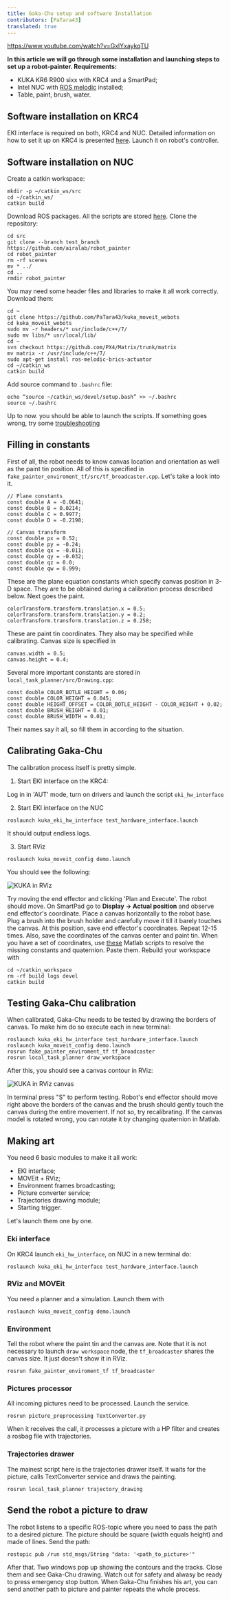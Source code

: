 ```yaml
---
title: Gaka-Chu setup and software Installation
contributors: [PaTara43]
translated: true
---
```


https://www.youtube.com/watch?v=GxlYxaykqTU

**In this article we will go through some installation and launching steps to set up a robot-painter. Requirements:**
- KUKA KR6 R900 sixx with KRC4 and a SmartPad;
- Intel NUC with [ROS melodic](http://wiki.ros.org/melodic/Installation/Ubuntu) installed;
- Table, paint, brush, water.

## Software installation on KRC4
EKI interface is required on both, KRC4 and NUC. Detailed information on how to set it up on KRC4 is presented [here](https://github.com/AlexeiOvcharov/kuka_experimental/tree/a915bf4e932990379c84164713e7ae11a24a2a13/kuka_eki_hw_interface/krl). Launch it on robot's controller.

## Software installation on NUC
Create a catkin workspace:
```
mkdir -p ~/catkin_ws/src
cd ~/catkin_ws/
catkin build
```
Download ROS packages. All the scripts are stored [here](https://github.com/airalab/robot_painter/tree/test_branch). Clone the repository:
```
cd src
git clone --branch test_branch https://github.com/airalab/robot_painter
cd robot_painter
rm -rf scenes
mv * ../
cd ..
rmdir robot_painter
```
You may need some header files and libraries to make it all work correctly. Download them:
```
cd ~
git clone https://github.com/PaTara43/kuka_moveit_webots
cd kuka_moveit_webots
sudo mv -r headers/* usr/include/c++/7/
sudo mv libs/* usr/local/lib/
cd ~
svn checkout https://github.com/PX4/Matrix/trunk/matrix
mv matrix -r /usr/include/c++/7/
sudo apt-get install ros-melodic-brics-actuator
cd ~/catkin_ws
catkin build
```
Add source command to `.bashrc` file:
```
echo “source ~/catkin_ws/devel/setup.bash” >> ~/.bashrc
source ~/.bashrc
```
Up to now. you should be able to launch the scripts. If something goes wrong, try some [troubleshooting](https://github.com/airalab/robot_painter/issues)

## Filling in constants
First of all, the robot needs to know canvas location and orientation as well as the paint tin position. All of this is specified in `fake_painter_enviroment_tf/src/tf_broadcaster.cpp`. Let's take a look into it.
```
// Plane constants
const double A = -0.0641;
const double B = 0.0214;
const double C = 0.9977;
const double D = -0.2198;

// Canvas transform
const double px = 0.52;
const double py = -0.24;
const double qx = -0.011;
const double qy = -0.032;
const double qz = 0.0;
const double qw = 0.999;
```
These are the plane equation constants which specify canvas position in 3-D space. They are to be obtained during a calibration process described below. Next goes the paint.
```
colorTransform.transform.translation.x = 0.5;
colorTransform.transform.translation.y = 0.2;
colorTransform.transform.translation.z = 0.258;
```
These are paint tin coordinates. They also may be specified while calibrating. Canvas size is specified in
```
canvas.width = 0.5;
canvas.height = 0.4;
```
Several more important constants are stored in `local_task_planner/src/Drawing.cpp`:
```
const double COLOR_BOTLE_HEIGHT = 0.06;
const double COLOR_HEIGHT = 0.045;
const double HEIGHT_OFFSET = COLOR_BOTLE_HEIGHT - COLOR_HEIGHT + 0.02;
const double BRUSH_HEIGHT = 0.01;
const double BRUSH_WIDTH = 0.01;
```
Their names say it all, so fill them in according to the situation.

## Calibrating Gaka-Chu
The calibration process itself is pretty simple.

1) Start EKI interface on the KRC4:

Log in in 'AUT' mode, turn on drivers and launch the script `eki_hw_interface`

2) Start EKI interface on the NUC
```
roslaunch kuka_eki_hw_interface test_hardware_interface.launch
```
It should output endless logs.

3) Start RViz
```
roslaunch kuka_moveit_config demo.launch
```
You should see the following:

![KUKA in RViz](../images/kuka-real/kuka_rviz.png "KUKA in RViz")

Try moving the end effector and clicking 'Plan and Execute'. The robot should move. On SmartPad go to **Display -> Actual position** and observe end effector's coordinate. Place a canvas horizontally to the robot base. Plug a brush into the brush holder and carefully move it till it barely touches the canvas. At this position, save end effector's coordinates. Repeat 12-15 times. Also, save the coordinates of the canvas center and paint tin.
When you have a set of coordinates, use [these](https://github.com/nakata5321/Matlab_scripts_gaka-chu) Matlab scripts to resolve the missing constants and quaternion. Paste them. Rebuild your workspace with
```
cd ~/catkin_workspace
rm -rf build logs devel
catkin build
```

## Testing Gaka-Chu calibration
When calibrated, Gaka-Chu needs to be tested by drawing the borders of canvas. To make him do so execute each in new terminal:
```
roslaunch kuka_eki_hw_interface test_hardware_interface.launch
roslaunch kuka_moveit_config demo.launch
rosrun fake_painter_enviroment_tf tf_broadcaster
rosrun local_task_planner draw_workspace
```
After this, you should see a canvas contour in RViz:

![KUKA in RViz canvas](../images/kuka-real/kuka_rviz_canvas.png "KUKA in RViz canvas")

In terminal press "S" to perform testing. Robot's end effector should move right above the borders of the canvas and the brush should gently touch the canvas during the entire movement. If not so, try recalibrating. If the canvas model is rotated wrong, you can rotate it by changing quaternion in Matlab.

## Making art
You need 6 basic modules to make it all work:
- EKI interface;
- MOVEit + RViz;
- Environment frames broadcasting;
- Picture converter service;
- Trajectories drawing module;
- Starting trigger.

Let's launch them one by one.

### Eki interface
On KRC4 launch `eki_hw_interface`, on NUC in a new terminal do:
```
roslaunch kuka_eki_hw_interface test_hardware_interface.launch
```

### RViz and MOVEit
You need a planner and a simulation. Launch them with
```
roslaunch kuka_moveit_config demo.launch
```

### Environment
Tell the robot where the paint tin and the canvas are. Note that it is not necessary to launch `draw workspace` node, the `tf_broadcaster` shares the canvas size. It just doesn't show it in RViz.
```
rosrun fake_painter_enviroment_tf tf_broadcaster
```

### Pictures processor
All incoming pictures need to be processed. Launch the service.
```
rosrun picture_preprocessing TextConverter.py
```
When it receives the call, it processes a picture with a HP filter and creates a rosbag file with trajectories.

### Trajectories drawer
The mainest script here is the trajectories drawer itself. It waits for the picture, calls TextConverter service and draws the painting.
```
rosrun local_task_planner trajectory_drawing
```

## Send the robot a picture to draw
The robot listens to a specific ROS-topic where you need to pass the path to a desired picture. The picture should be square (width equals height) and made of lines. Send the path:
```
rostopic pub /run std_msgs/String "data: '<path_to_picture>'"
```
After that. Two windows pop up showing the contours and the tracks. Close them and see Gaka-Chu drawing. Watch out for safety and alwasy be ready to press emergency stop button.
When Gaka-Chu finishes his art, you can send another path to picture and painter repeats the whole process.
